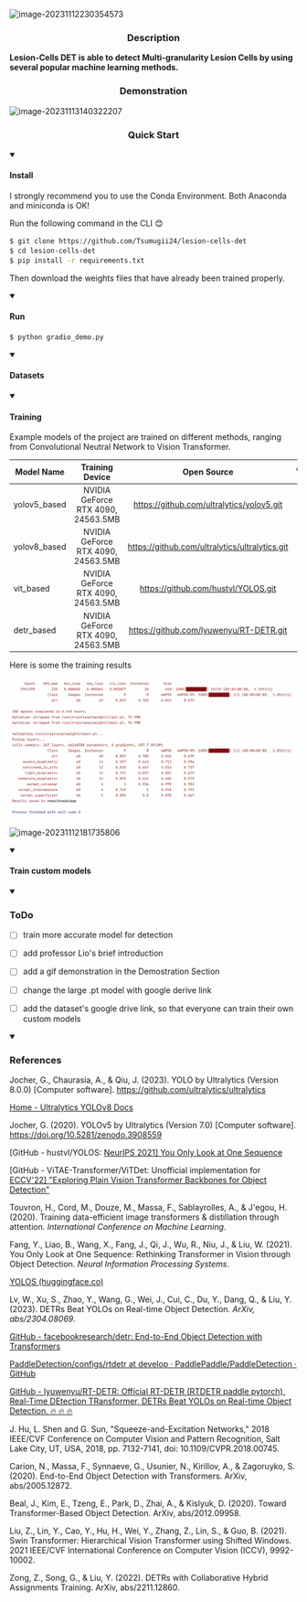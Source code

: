 ![image-20231112230354573](https://cdn.jsdelivr.net/gh/Tsumugii24/Typora-images@main/images/2023%2F11%2F12%2F2ce6ad153e2e862d5017864fc5087e59-image-20231112230354573-56a688.png)

</div>

### <div align="center">Description</div>

**Lesion-Cells DET is able to detect Multi-granularity Lesion Cells by using several popular machine learning methods.**

</div>

### <div align="center">Demonstration</div>

![image-20231113140322207](https://cdn.jsdelivr.net/gh/Tsumugii24/Typora-images@main/images/2023%2F11%2F13%2F05f52e14ba9baaf83ef8f0607e0e79c7-image-20231113140322207-865f05.png)

</div>

### <div align="center">Quick Start</div>

<details open>
    <summary><h4>Install</h4></summary>

I strongly recommend you to use the Conda Environment. Both Anaconda and miniconda is OK!

Run the following command in the CLI 😊

```bash
$ git clone https://github.com/Tsumugii24/lesion-cells-det
$ cd lesion-cells-det
$ pip install -r requirements.txt
```

Then download the weights files that have already been trained properly.

</details>



<details open>
	<summary><h4>Run</h4></summary>

```bash
$ python gradio_demo.py
```



<details open>
	<summary><h4>Datasets</h4></summary>



<details open>
	<summary><h4>Training</h4></summary>


Example models of the project are trained on different methods, ranging from Convolutional Neutral Network to Vision Transformer.

| Model Name   |          Training Device           |                  Open Source                   | Average AP |
| ------------ | :--------------------------------: | :--------------------------------------------: | :--------: |
| yolov5_based | NVIDIA GeForce RTX 4090, 24563.5MB |   https://github.com/ultralytics/yolov5.git    |   0.761    |
| yolov8_based | NVIDIA GeForce RTX 4090, 24563.5MB | https://github.com/ultralytics/ultralytics.git |   0.810    |
| vit_based    | NVIDIA GeForce RTX 4090, 24563.5MB |      https://github.com/hustvl/YOLOS.git       |   0.834    |
| detr_based   | NVIDIA GeForce RTX 4090, 24563.5MB |    https://github.com/lyuwenyu/RT-DETR.git     |   0.859    |

Here is some the training results

![7dc7be0a3b11b0e248eaa4f7dea04013-image-20231112163636267-4d13c7.png](https://github.com/Tsumugii24/Typora-images/blob/main/images/2023/11/12/7dc7be0a3b11b0e248eaa4f7dea04013-image-20231112163636267-4d13c7.png?raw=true)



![image-20231112181735806](https://cdn.jsdelivr.net/gh/Tsumugii24/Typora-images@main/images/2023%2F11%2F12%2F5557c5be766788a439b018a1bef97bae-image-20231112181735806-aa3457.png)





<details open>
	<summary><h4>Train custom models</h4></summary>



<details open>
	<summary><h3>ToDo</h3></summary>


- [ ] train more accurate model for detection

- [ ] add professor Lio's brief introduction
- [ ] add a gif demonstration in the Demostration Section
- [ ] change the large .pt model with google derive link
- [ ] add the dataset's google drive link, so that everyone can train their own custom models



<details open>
	<summary><h3>References</h3></summary>


Jocher, G., Chaurasia, A., & Qiu, J. (2023). YOLO by Ultralytics (Version 8.0.0) [Computer software]. https://github.com/ultralytics/ultralytics

[Home - Ultralytics YOLOv8 Docs](https://docs.ultralytics.com/)

Jocher, G. (2020). YOLOv5 by Ultralytics (Version 7.0) [Computer software]. https://doi.org/10.5281/zenodo.3908559



[GitHub - hustvl/YOLOS: [NeurIPS 2021\] You Only Look at One Sequence](https://github.com/hustvl/YOLOS)

[GitHub - ViTAE-Transformer/ViTDet: Unofficial implementation for [ECCV'22\] "Exploring Plain Vision Transformer Backbones for Object Detection"](https://github.com/ViTAE-Transformer/ViTDet)

Touvron, H., Cord, M., Douze, M., Massa, F., Sablayrolles, A., & J'egou, H. (2020). Training data-efficient image transformers & distillation through attention. *International Conference on Machine Learning*.

Fang, Y., Liao, B., Wang, X., Fang, J., Qi, J., Wu, R., Niu, J., & Liu, W. (2021). You Only Look at One Sequence: Rethinking Transformer in Vision through Object Detection. *Neural Information Processing Systems*.

[YOLOS (huggingface.co)](https://huggingface.co/docs/transformers/main/en/model_doc/yolos)



Lv, W., Xu, S., Zhao, Y., Wang, G., Wei, J., Cui, C., Du, Y., Dang, Q., & Liu, Y. (2023). DETRs Beat YOLOs on Real-time Object Detection. *ArXiv, abs/2304.08069*.

[GitHub - facebookresearch/detr: End-to-End Object Detection with Transformers](https://github.com/facebookresearch/detr)

[PaddleDetection/configs/rtdetr at develop · PaddlePaddle/PaddleDetection · GitHub](https://github.com/PaddlePaddle/PaddleDetection/tree/develop/configs/rtdetr)

[GitHub - lyuwenyu/RT-DETR: Official RT-DETR (RTDETR paddle pytorch), Real-Time DEtection TRansformer, DETRs Beat YOLOs on Real-time Object Detection. 🔥 🔥 🔥](https://github.com/lyuwenyu/RT-DETR)



J. Hu, L. Shen and G. Sun, "Squeeze-and-Excitation Networks," 2018 IEEE/CVF Conference on  Computer Vision and Pattern Recognition, Salt Lake City, UT, USA, 2018, pp. 7132-7141, doi:  10.1109/CVPR.2018.00745.

Carion, N., Massa, F., Synnaeve, G., Usunier, N., Kirillov, A., & Zagoruyko, S. (2020). End-to-End  Object Detection with Transformers. ArXiv, abs/2005.12872.

Beal, J., Kim, E., Tzeng, E., Park, D., Zhai, A., & Kislyuk, D. (2020). Toward Transformer-Based  Object Detection. ArXiv, abs/2012.09958.

Liu, Z., Lin, Y., Cao, Y., Hu, H., Wei, Y., Zhang, Z., Lin, S., & Guo, B. (2021). Swin Transformer:  Hierarchical Vision Transformer using Shifted Windows. 2021 IEEE/CVF International Conference  on Computer Vision (ICCV), 9992-10002.

Zong, Z., Song, G., & Liu, Y. (2022). DETRs with Collaborative Hybrid Assignments  Training. ArXiv, abs/2211.12860.